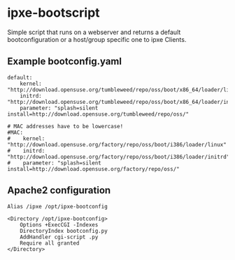 # ipxe-bootscript

Simple script that runs on a webserver and returns a default bootconfiguration or a host/group specific one to ipxe Clients.


## Example bootconfig.yaml

```
default:
    kernel: "http://download.opensuse.org/tumbleweed/repo/oss/boot/x86_64/loader/linux"
    initrd: "http://download.opensuse.org/tumbleweed/repo/oss/boot/x86_64/loader/initrd"
    parameter: "splash=silent install=http://download.opensuse.org/tumbleweed/repo/oss/"

# MAC addresses have to be lowercase!
#MAC:
#    kernel: "http://download.opensuse.org/factory/repo/oss/boot/i386/loader/linux"
#    initrd: "http://download.opensuse.org/factory/repo/oss/boot/i386/loader/initrd"
#    parameter: "splash=silent install=http://download.opensuse.org/factory/repo/oss/"

```

## Apache2 configuration

```
Alias /ipxe /opt/ipxe-bootconfig

<Directory /opt/ipxe-bootconfig>
    Options +ExecCGI -Indexes
    DirectoryIndex bootconfig.py
    AddHandler cgi-script .py
    Require all granted
</Directory>
```
